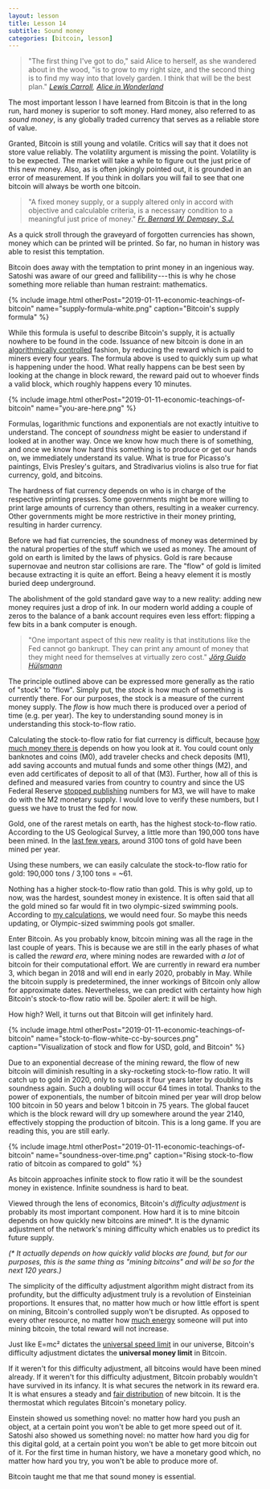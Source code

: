 ```yaml
---
layout: lesson
title: Lesson 14
subtitle: Sound money
categories: [bitcoin, lesson]
---
```


> "The first thing I've got to do," said Alice to herself, as she wandered about
> in the wood, "is to grow to my right size, and the second thing is to find my
> way into that lovely garden. I think that will be the best plan."
> <cite>[Lewis Carroll][carroll], [Alice in Wonderland][alice]</cite>

The most important lesson I have learned from Bitcoin is that in the
long run, hard money is superior to soft money. Hard money, also
referred to as *sound money*, is any globally traded currency that
serves as a reliable store of value.

Granted, Bitcoin is still young and volatile. Critics will say that it
does not store value reliably. The volatility argument is missing the
point. Volatility is to be expected. The market will take a while to
figure out the just price of this new money. Also, as is often jokingly
pointed out, it is grounded in an error of measurement. If you think in
dollars you will fail to see that one bitcoin will always be worth one
bitcoin.

> "A fixed money supply, or a supply altered only in accord with
> objective and calculable criteria, is a necessary condition to a
> meaningful just price of money."
> <cite>[Fr. Bernard W. Dempsey, S.J.]</cite>

As a quick stroll through the graveyard of forgotten currencies has
shown, money which can be printed will be printed. So far, no human in
history was able to resist this temptation.

Bitcoin does away with the temptation to print money in an ingenious
way. Satoshi was aware of our greed and fallibility --- this is why he
chose something more reliable than human restraint: mathematics.

{% include image.html otherPost="2019-01-11-economic-teachings-of-bitcoin" name="supply-formula-white.png" caption="Bitcoin's supply formula" %}

While this formula is useful to describe Bitcoin's supply, it is
actually nowhere to be found in the code. Issuance of new bitcoin is
done in an [algorithmically controlled] fashion, by reducing the reward
which is paid to miners every four years. The formula above is used to
quickly sum up what is happening under the hood. What really happens can
be best seen by looking at the change in block reward, the reward paid
out to whoever finds a valid block, which roughly happens every 10
minutes.

{% include image.html otherPost="2019-01-11-economic-teachings-of-bitcoin" name="you-are-here.png" %}

Formulas, logarithmic functions and exponentials are not exactly
intuitive to understand. The concept of *soundness* might be easier to
understand if looked at in another way. Once we know how much there is
of something, and once we know how hard this something is to produce or
get our hands on, we immediately understand its value. What is true for
Picasso's paintings, Elvis Presley's guitars, and Stradivarius violins
is also true for fiat currency, gold, and bitcoins.

The hardness of fiat currency depends on who is in charge of the
respective printing presses. Some governments might be more willing to
print large amounts of currency than others, resulting in a weaker
currency. Other governments might be more restrictive in their money
printing, resulting in harder currency.

Before we had fiat currencies, the soundness of money was determined by
the natural properties of the stuff which we used as money. The amount
of gold on earth is limited by the laws of physics. Gold is rare because
supernovae and neutron star collisions are rare. The "flow" of gold is
limited because extracting it is quite an effort. Being a heavy element
it is mostly buried deep underground.

The abolishment of the gold standard gave way to a new reality: adding
new money requires just a drop of ink. In our modern world adding a
couple of zeros to the balance of a bank account requires even less
effort: flipping a few bits in a bank computer is enough.

> "One important aspect of this new reality is that institutions like
> the Fed cannot go bankrupt. They can print any amount of money that
> they might need for themselves at virtually zero cost."
> <cite>[Jörg Guido Hülsmann]</cite>

The principle outlined above can be expressed more generally as the
ratio of "stock" to "flow". Simply put, the *stock* is how much of
something is currently there. For our purposes, the stock is a measure
of the current money supply. The *flow* is how much there is produced
over a period of time (e.g. per year). The key to understanding sound
money is in understanding this stock-to-flow ratio.

Calculating the stock-to-flow ratio for fiat currency is difficult,
because [how much money there is] depends on how you look at it. You
could count only banknotes and coins (M0), add traveler checks and check
deposits (M1), add saving accounts and mutual funds and some other
things (M2), and even add certificates of deposit to all of that (M3).
Further, how all of this is defined and measured varies from country to
country and since the US Federal Reserve [stopped publishing] numbers
for M3, we will have to make do with the M2 monetary supply. I would
love to verify these numbers, but I guess we have to trust the fed for
now.

Gold, one of the rarest metals on earth, has the highest stock-to-flow
ratio. According to the US Geological Survey, a little more than 190,000
tons have been mined. In the [last few years], around 3100 tons of gold
have been mined per year.

Using these numbers, we can easily calculate the stock-to-flow ratio for
gold: 190,000 tons / 3,100 tons = \~61.

Nothing has a higher stock-to-flow ratio than gold. This is why gold, up
to now, was the hardest, soundest money in existence. It is often said
that all the gold mined so far would fit in two olympic-sized swimming
pools. According to [my calculations], we would need four. So maybe this
needs updating, or Olympic-sized swimming pools got smaller.

Enter Bitcoin. As you probably know, bitcoin mining was all the rage in
the last couple of years. This is because we are still in the early
phases of what is called the *reward era*, where mining nodes are
rewarded with *a lot* of bitcoin for their computational effort. We are
currently in reward era number 3, which began in 2018 and will end in
early 2020, probably in May. While the bitcoin supply is predetermined,
the inner workings of Bitcoin only allow for approximate dates.
Nevertheless, we can predict with certainty how high Bitcoin's
stock-to-flow ratio will be. Spoiler alert: it will be high.

How high? Well, it turns out that Bitcoin will get infinitely hard.

{% include image.html otherPost="2019-01-11-economic-teachings-of-bitcoin" name="stock-to-flow-white-cc-by-sources.png" caption="Visualization of stock and flow for USD, gold, and Bitcoin" %}



Due to an exponential decrease of the mining reward, the flow of new
bitcoin will diminish resulting in a sky-rocketing stock-to-flow ratio.
It will catch up to gold in 2020, only to surpass it four years later by
doubling its soundness again. Such a doubling will occur 64 times in
total. Thanks to the power of exponentials, the number of bitcoin mined
per year will drop below 100 bitcoin in 50 years and below 1 bitcoin in
75 years. The global faucet which is the block reward will dry up
somewhere around the year 2140, effectively stopping the production of
bitcoin. This is a long game. If you are reading this, you are still
early.

{% include image.html otherPost="2019-01-11-economic-teachings-of-bitcoin" name="soundness-over-time.png" caption="Rising stock-to-flow ratio of bitcoin as compared to gold" %}

As bitcoin approaches infinite stock to flow ratio it will be the
soundest money in existence. Infinite soundness is hard to beat.

Viewed through the lens of economics, Bitcoin's *difficulty adjustment*
is probably its most important component. How hard it is to mine bitcoin
depends on how quickly new bitcoins are mined\*. It is the dynamic
adjustment of the network's mining difficulty which enables us to
predict its future supply.

*(\* It actually depends on how quickly valid blocks are found, but for
our purposes, this is the same thing as "mining bitcoins" and will be so
for the next 120 years.)*

The simplicity of the difficulty adjustment algorithm might distract
from its profundity, but the difficulty adjustment truly is a revolution
of Einsteinian proportions. It ensures that, no matter how much or how
little effort is spent on mining, Bitcoin's controlled supply won't be
disrupted. As opposed to every other resource, no matter how [much
energy] someone will put into mining bitcoin, the total reward will not
increase.

Just like E=mc² dictates the [universal speed limit] in our universe,
Bitcoin's difficulty adjustment dictates the **universal money limit**
in Bitcoin.

If it weren't for this difficulty adjustment, all bitcoins would have
been mined already. If it weren't for this difficulty adjustment,
Bitcoin probably wouldn't have survived in its infancy. It is what
secures the network in its reward era. It is what ensures a steady and
[fair distribution] of new bitcoin. It is the thermostat which regulates
Bitcoin's monetary policy.

Einstein showed us something novel: no matter how hard you push an
object, at a certain point you won't be able to get more speed out of
it. Satoshi also showed us something novel: no matter how hard you dig
for this digital gold, at a certain point you won't be able to get more
bitcoin out of it. For the first time in human history, we have a
monetary good which, no matter how hard you try, you won't be able to
produce more of.

Bitcoin taught me that me that sound money is essential.

[Fr. Bernard W. Dempsey, S.J.]: https://www.jstor.org/stable/29769582
[algorithmically controlled]: https://en.bitcoin.it/wiki/Controlled_supply
[Jörg Guido Hülsmann]: https://mises.org/sites/default/files/The%20Ethics%20of%20Money%20Production_2.pdf
[how much money there is]: https://en.wikipedia.org/wiki/Money_supply
[stopped publishing]: https://www.federalreserve.gov/Releases/h6/discm3.htm
[last few years]: https://minerals.usgs.gov/minerals/pubs/mcs/2018/mcs2018.pdf
[my calculations]: https://www.wolframalpha.com/input/?i=volume+of+190000+metric+tons+gold+%2F+olympic+swimming+pool+volume
[much energy]: https://medium.com/@dergigi/bitcoins-energy-consumption-6dd7d7a2e463
[universal speed limit]: https://en.wikipedia.org/wiki/Speed_of_light#Upper_limit_on_speeds
[fair distribution]: https://blog.picks.co/bitcoins-distribution-was-fair-e2ef7bbbc892

<!-- Wikipedia -->
[alice]: https://en.wikipedia.org/wiki/Alice%27s_Adventures_in_Wonderland
[carroll]: https://en.wikipedia.org/wiki/Lewis_Carroll
